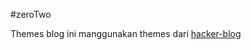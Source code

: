 #zeroTwo

Themes blog ini manggunakan themes dari [hacker-blog](https://github.com/tocttou/hacker-blog)

